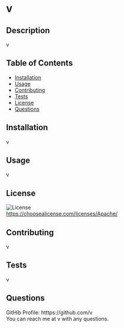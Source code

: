 
   # v

   ## Description
   v

   ## Table of Contents
   * [Installation](#installation)
   * [Usage](#usage)
   * [Contributing](#contributing)
   * [Tests](#tests)
   * [License](#license)
   * [Questions](#questions)

   ## Installation
   v

   ## Usage
   v

   ## License
   ![License](https://img.shields.io/badge/license-Apache-green.svg) <br />
   https://choosealicense.com/licenses/Apache/

   ## Contributing
   v

   ## Tests
   v

   ## Questions
   GitHib Profile: htttps://github.com/v <br />
   You can reach me at v with any questions.
   